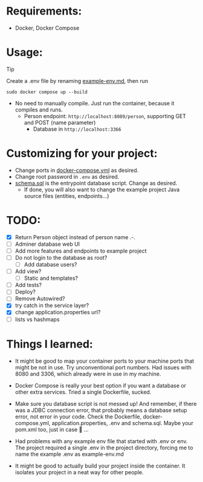 # Requirements:

- Docker, Docker Compose

# Usage:

> [!TIP]
> 
> Create a .env file by renaming [example-env.md](example-env.md), then run
>
> `sudo docker compose up --build`

- No need to manually compile. Just run the container, because it compiles and runs.
   - Person endpoint: `http://localhost:8089/person`, supporting GET and POST (name parameter)
        - Database in `http://localhost:3366`

# Customizing for your project:

- Change ports in [docker-compose.yml](./docker-compose.yml) as desired.
- Change root password in `.env` as desired.
- [schema.sql](./src/main/resources/schema.sql) is the entrypoint database script. Change as desired.
    - If done, you will also want to change the example project Java source files (entities, endpoints...)

# TODO:

- [X] Return Person object instead of person name .-.
- [ ] Adminer database web UI
- [ ] Add more features and endpoints to example project
- [ ] Do not login to the database as root?
    - [ ] Add database users?
- [ ] Add view?
    - [ ] Static and templates?
- [ ] Add tests?
- [ ] Deploy?
- [ ] Remove Autowired?
- [X] try catch in the service layer?
- [X] change application.properties url?
- [ ] lists vs hashmaps

# Things I learned:

- It might be good to map your container ports to your machine ports that might be not in use. Try unconventional port numbers. Had issues with 8080 and 3306, which already were in use in my machine.

- Docker Compose is really your best option if you want a database or other extra services. Tried a single Dockerfile, sucked.

- Make sure you database script is not messed up! And remember, if there was a JDBC connection error, that probably means a database setup error, not error in your code. Check the Dockerfile, docker-compose.yml, application.properties, .env and schema.sql. Maybe your pom.xml too, just in case 🙈 ...

- Had problems with any example env file that started with .env or env. The project required a single .env in the project directory, forcing me to name the example .env as example-env.md

- It might be good to actually build your project inside the container. It isolates your project in a neat way for other people.
